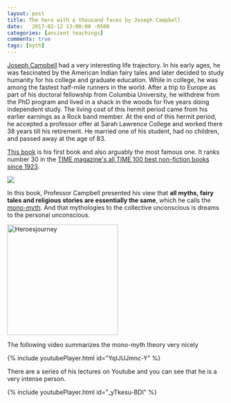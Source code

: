 ```yaml
---
layout: post
title: The hero with a thousand faces by Joseph Campbell
date:   2017-02-12 13:00:00 -0500
categories: [ancient teachings]
comments: true
tags: [myth]
---
```

[Joseph Campbell](https://en.wikipedia.org/wiki/Joseph_Campbell) had a very interesting life trajectory. 
In his early ages, he was fascinated by the American Indian fairy tales and later decided to study humanity for his college and graduate education. 
While in college, he was among the fastest half-mile runners in the world.
After a trip to Europe as part of his doctoral fellowship from Columbia University, he withdrew from the PhD program and 
lived in a shack in the woods for five years doing independent study. 
The living cost of this hermit period came from his earlier earnings as a Rock band member. 
At the end of this hermit period, he accepted a professor offer at Sarah Lawrence College and worked there 38 years till his retirement.
He married one of his student, had no children,
and passed away at the age of 83.

[This book](https://en.wikipedia.org/wiki/The_Hero_with_a_Thousand_Faces) is his first book and also arguably the most famous one. 
It ranks number 30 in the [TIME magazine's all TIME 100 best non-fiction books since 1923](http://www.goodreads.com/list/show/12719.Time_Magazine_s_All_TIME_100_Best_Non_Fiction_Books).

<a href="https://www.amazon.com/gp/product/1577315936/ref=as_li_tl?ie=UTF8&camp=1789&creative=9325&creativeASIN=1577315936&linkCode=as2&tag=nosarthur2016-20&linkId=f8458783799868ac322a7210fef5bf29" target="_blank"><img border="0" src="//ws-na.amazon-adsystem.com/widgets/q?_encoding=UTF8&MarketPlace=US&ASIN=1577315936&ServiceVersion=20070822&ID=AsinImage&WS=1&Format=_SL250_&tag=nosarthur2016-20" ></a><img src="//ir-na.amazon-adsystem.com/e/ir?t=nosarthur2016-20&l=am2&o=1&a=1577315936" width="1" height="1" border="0" alt="" style="border:none !important; margin:0px !important;" />

In this book, Professor Campbell presented his view that **all myths, fairy tales and religious stories are essentially the same**,
which he calls the [mono-myth](https://en.wikipedia.org/wiki/Hero's_journey).  And that mythologies to the collective unconscious is dreams to the personal unconscious.

<a title="By scan from an unknown publication by an anonymous poster, in a thread, gave permission to use it. Re-drawn by User:Slashme [Public domain], via Wikimedia Commons" href="https://commons.wikimedia.org/wiki/File%3AHeroesjourney.svg"><img width="256" alt="Heroesjourney" src="https://upload.wikimedia.org/wikipedia/commons/thumb/1/1b/Heroesjourney.svg/256px-Heroesjourney.svg.png"/></a>

The following video summarizes the mono-myth theory very nicely

{% include youtubePlayer.html id="YqIJUJmnc-Y" %}

There are a series of his lectures on Youtube and you can see that he is a very intense person.

{% include youtubePlayer.html id="_yTkesu-BDI" %}
